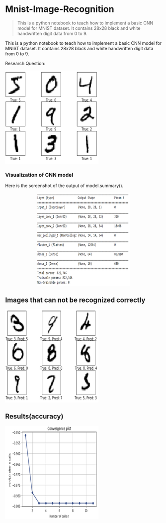 # Mnist-Image-Recognition
> This is a python notebook to teach how to implement a basic CNN model for MNIST dataset. It contains 28x28 black and white handwritten digit data from 0 to 9.

This is a python notebook to teach how to implement a basic CNN model for MNIST dataset. It contains 28x28 black and white handwritten digit data from 0 to 9.

Research Question:

<img src="./images/minist.PNG" alt="The digits images" style="width:300px;height:300px;" />

### Visualization of CNN model

Here is the screenshot of the output of model.summary().

<p align="center">
<img src="./images/minimodel.PNG" alt="Summary of VGG Model Building" style="width:300px;height:300px;" />
</p>

## Images that can not be recognized correctly
<img src="./images/minierror.PNG" alt="The digits images that are mistakenly recognized" style="width:300px;height:300px;" />

## Results(accuracy)
<img src="./images/miniresult.PNG" alt="The recognition accuracy" style="width:300px;height:300px;" />
